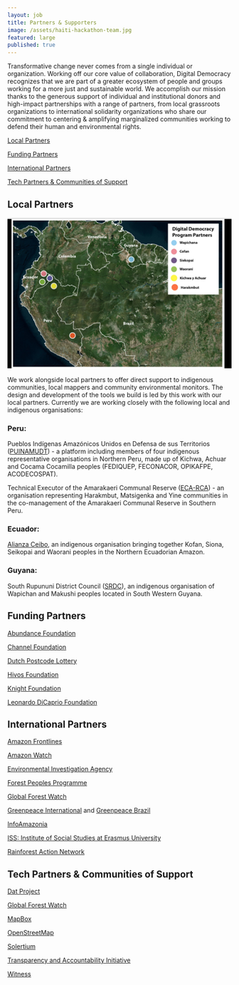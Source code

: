 ```yaml
---
layout: job
title: Partners & Supporters
image: /assets/haiti-hackathon-team.jpg
featured: large
published: true
---
```

Transformative change never comes from a single individual or organization.
Working off our core value of collaboration, Digital Democracy recognizes that
we are part of a greater ecosystem of people and groups working for a more just
and sustainable world. We accomplish our mission thanks to the generous support
of individual and institutional donors and high-impact partnerships with
a range of partners, from local grassroots organizations to international
solidarity organizations who share our commitment to centering & amplifying marginalized
communities working to defend their human and environmental rights.

[Local Partners](#local-partners)

[Funding Partners](#funding-partners)

[International Partners](#international-partners)

[Tech Partners & Communities of Support](#tech-partners--communities-of-support)

## Local Partners

![local partners](/assets/local-partners.png)

We work alongside local partners to offer direct support to indigenous communities, local mappers and community environmental monitors. The design and development of the tools we build is led by this work with our local partners. Currently we are working closely with the following local and indigenous organisations:

### Peru:

Pueblos Indígenas Amazónicos Unidos en Defensa de sus Territorios ([PUINAMUDT](http://observatoriopetrolero.org)) - a platform including members of four indigenous representative organisations in Northern Peru, made up of Kichwa, Achuar and Cocama Cocamilla peoples (FEDIQUEP, FECONACOR, OPIKAFPE, ACODECOSPAT).

Technical Executor of the Amarakaeri Communal Reserve ([ECA-RCA](http://eca-amarakaeri.org.pe)) - an organisation representing Harakmbut, Matsigenka and Yine communities in the co-management of the Amarakaeri Communal Reserve in Southern Peru.

### Ecuador:

[Alianza Ceibo](https://www.alianzaceibo.org), an indigenous organisation bringing together Kofan, Siona, Seikopai and Waorani peoples in the Northern Ecuadorian Amazon.

### Guyana:

South Rupununi District Council ([SRDC](http://wapichanao.communitylands.org/index.html)), an indigenous organisation of Wapichan and Makushi peoples located in South Western Guyana.

## Funding Partners

[Abundance Foundation](http://www.abundance.org/empowerment/dd/)

[Channel Foundation](http://www.channelfoundation.org/dd.html)

[Dutch Postcode Lottery](https://www.postcodeloterij.nl)

[Hivos Foundation](https://latin-america.hivos.org/)

[Knight Foundation](http://www.knightfoundation.org/grants/20123670/)

[Leonardo DiCaprio Foundation](http://leonardodicaprio.org/)

## International Partners

[Amazon Frontlines](https://www.amazonfrontlines.org/)

[Amazon Watch](https://amazonwatch.org/)

[Environmental Investigation Agency](http://eia-global.org/)

[Forest Peoples Programme](http://www.forestpeoples.org/)

[Global Forest Watch](http://www.globalforestwatch.org)

[Greenpeace International](http://www.greenpeace.org/international/en/) and [Greenpeace Brazil](https://www.greenpeace.org.br)

[InfoAmazonia](http://infoamazonia.org/)

[ISS: Institute of Social Studies at Erasmus University](https://www.iss.nl)

[Rainforest Action Network](http://www.ran.org/)

## Tech Partners & Communities of Support

[Dat Project](https://datproject.org)

[Global Forest Watch](http://www.globalforestwatch.org/)

[MapBox](https://www.mapbox.com/)

[OpenStreetMap](http://www.openstreetmap.org/)

[Solertium](http://www.solertium.com/)

[Transparency and Accountability Initiative](http://www.transparency-initiative.org/)

[Witness](https://witness.org)
